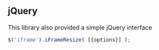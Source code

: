 ## jQuery

This library also provided a simple jQuery interface

```js
$('iframe').iFrameResize( [{options}] );
```
